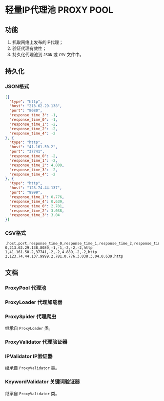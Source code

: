 # 轻量IP代理池 PROXY POOL

## 功能
1. 抓取网络上发布的IP代理；
1. 验证代理有效性；
1. 持久化代理池到 `JSON` 或 `CSV` 文件中。

## 持久化
### JSON格式
```json
[{
  "type": "http",
  "host": "213.62.29.138",
  "port": "8080",
  "response_time_3": -1,
  "response_time_0": -1,
  "response_time_1": -2,
  "response_time_2": -2,
  "response_time_4": -2
}, {
  "type": "http",
  "host": "41.161.50.2",
  "port": "37741",
  "response_time_0": -2,
  "response_time_1": -2,
  "response_time_2": 4.889,
  "response_time_3": -2,
  "response_time_4": -2
}, {
  "type": "http",
  "host": "123.74.44.137",
  "port": "9999",
  "response_time_1": 0.776,
  "response_time_4": 0.639,
  "response_time_0": 2.781,
  "response_time_2": 3.038,
  "response_time_3": 3.04
}]
```

### CSV格式
```
,host,port,response_time_0,response_time_1,response_time_2,response_time_3,response_time_4,type
0,213.62.29.138,8080,-1,-1,-2,-2,-2,http
1,41.161.50.2,37741,-2,-2,4.889,-2,-2,http
2,123.74.44.137,9999,2.781,0.776,3.038,3.04,0.639,http
```

## 文档
### ProxyPool 代理池

### ProxyLoader 代理加载器

### ProxySpider 代理爬虫
继承自 `ProxyLoader` 类。

### ProxyValidator 代理验证器

### IPValidator IP验证器
继承自 `ProxyValidator` 类。

### KeywordValidator 关键词验证器
继承自 `ProxyValidator` 类。

